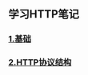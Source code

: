 ## 学习HTTP笔记
### [1.基础](https://github.com/itliusir/Study-HTTP/blob/master/%E5%9F%BA%E7%A1%80.md)
### [2.HTTP协议结构](https://github.com/itliusir/Study-HTTP/blob/master/HTTP%E5%8D%8F%E8%AE%AE%E7%BB%93%E6%9E%84.md)